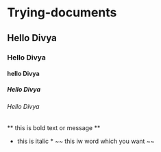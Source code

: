 # Trying-documents
## Hello Divya
### Hello Divya
#### hello Divya 
##### Hello Divya
###### Hello Divya
** this is bold text or message **
* this is italic *
  ~~ this iw word which you want ~~
  

